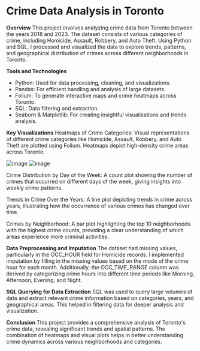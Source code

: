 # Crime Data Analysis in Toronto

**Overview**
This project involves analyzing crime data from Toronto between the years 2018 and 2023. The dataset consists of various categories of crime, including Homicide, Assault, Robbery, and Auto Theft. Using Python and SQL, I processed and visualized the data to explore trends, patterns, and geographical distribution of crimes across different neighborhoods in Toronto.

**Tools and Technologies**
  - Python: Used for data processing, cleaning, and visualizations.
  - Pandas: For efficient handling and analysis of large datasets.
  - Folium: To generate interactive maps and crime heatmaps across Toronto.
  - SQL: Data filtering and extraction.
  - Seaborn & Matplotlib: For creating insightful visualizations and trends analysis.

**Key Visualizations**
Heatmaps of Crime Categories: Visual representations of different crime categories like Homicide, Assault, Robbery, and Auto Theft are plotted using Folium. Heatmaps depict high-density crime areas across Toronto.

![image](https://github.com/user-attachments/assets/bb784e2b-8077-4193-9c5a-b5c257d66969) ![image](https://github.com/user-attachments/assets/81027cef-12af-4aa3-aeb5-56027bdd5660)



Crime Distribution by Day of the Week: A count plot showing the number of crimes that occurred on different days of the week, giving insights into weekly crime patterns.


Trends in Crime Over the Years: A line plot depicting trends in crime across years, illustrating how the occurrence of various crimes has changed over time.


Crimes by Neighborhood: A bar plot highlighting the top 10 neighborhoods with the highest crime counts, providing a clear understanding of which areas experience more criminal activities.


**Data Preprocessing and Imputation**
The dataset had missing values, particularly in the OCC_HOUR field for Homicide records. I implemented imputation by filling in the missing values based on the mode of the crime hour for each month. Additionally, the OCC_TIME_RANGE column was derived by categorizing crime hours into different time periods like Morning, Afternoon, Evening, and Night.

**SQL Querying for Data Extraction**
SQL was used to query large volumes of data and extract relevant crime information based on categories, years, and geographical areas. This helped in filtering data for deeper analysis and visualization.

**Conclusion**
This project provides a comprehensive analysis of Toronto's crime data, revealing significant trends and spatial patterns. The combination of heatmaps and visual plots helps in better understanding crime dynamics across various neighborhoods and categories.

